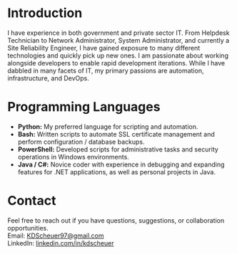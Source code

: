 # Introduction

I have experience in both government and private sector IT. From Helpdesk Technician to Network Administrator, System Administrator, and currently a Site Reliability Engineer, I have gained exposure to many different technologies and quickly pick up new ones. I am passionate about working alongside developers to enable rapid development iterations. While I have dabbled in many facets of IT, my primary passions are automation, infrastructure, and DevOps.

# Programming Languages

- **Python:** My preferred language for scripting and automation.  
- **Bash:** Written scripts to automate SSL certificate management and perform configuration / database backups.  
- **PowerShell:** Developed scripts for administrative tasks and security operations in Windows environments.  
- **Java / C#:** Novice coder with experience in debugging and expanding features for .NET applications, as well as personal projects in Java.

# Contact

Feel free to reach out if you have questions, suggestions, or collaboration opportunities.  
Email: KDScheuer97@gmail.com  
LinkedIn: [linkedin.com/in/kdscheuer](https://www.linkedin.com/in/kdscheuer/)


